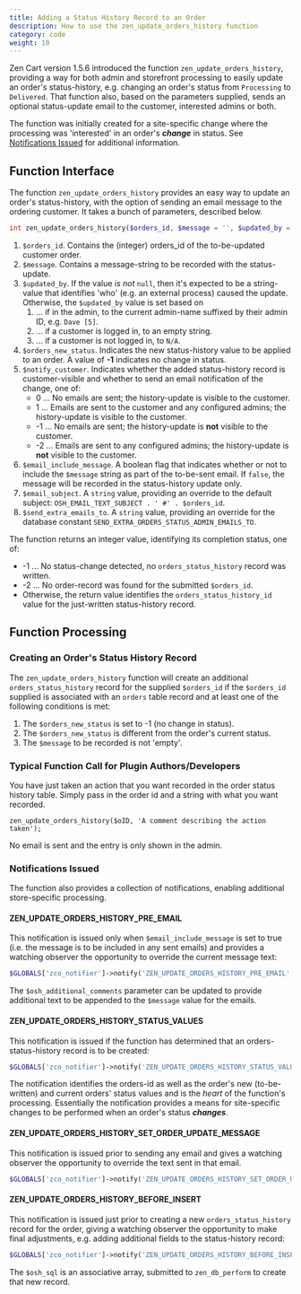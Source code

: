```yaml
---
title: Adding a Status History Record to an Order
description: How to use the zen_update_orders_history function 
category: code
weight: 10
---
```


Zen Cart version 1.5.6 introduced the function `zen_update_orders_history`, providing a way for both admin and storefront processing to easily update an order's status-history, e.g. changing an order's status from `Processing` to `Delivered`.  That function also, based on the parameters supplied, sends an optional status-update email to the customer, interested admins or both.

The function was initially created for a site-specific change where the processing was 'interested' in an order's ***change*** in status.  See [Notifications Issued](#notifications-issued)  for additional information.

## Function Interface

The function `zen_update_orders_history` provides an easy way to update an order's status-history, with the option of sending an email message to the ordering customer.  It takes a bunch of parameters, described below.

```php
int zen_update_orders_history($orders_id, $message = '', $updated_by = null, $orders_new_status = -1, $notify_customer = -1, $email_include_message = true, $email_subject = '', $send_extra_emails_to = '')
```

1. `$orders_id`.  Contains the (integer) orders_id of the to-be-updated customer order.
2. `$message`.  Contains a message-string to be recorded with the status-update.
3. `$updated_by`.  If the value *is not* `null`, then it's expected to be a string-value that identifies 'who' (e.g. an  external process) caused the update.  Otherwise, the `$updated_by` value is set based on 
   1. ... if in the admin, to the current admin-name suffixed by their admin ID, e.g. `Dave [5]`.
   2. ... if a customer is logged in, to an empty string.
   3. ... if a customer is not logged in, to `N/A`.
4. `$orders_new_status`.  Indicates the new status-history value to be applied to an order.  A value of **-1** indicates no change in status.
5. `$notify_customer`. Indicates whether the added status-history record is customer-visible and whether to send an email notification of the change, one of:
   - 0 ... No emails are sent; the history-update is visible to the customer.
   - 1 ... Emails are sent to the customer and any configured admins; the history-update is visible to the customer.
   - -1 ... No emails are sent; the history-update is **not** visible to the customer.
   - -2 ... Emails are sent to any configured admins; the history-update is **not** visible to the customer.
6. `$email_include_message`.  A boolean flag that indicates whether or not to include the `$message` string as part of the to-be-sent email.  If `false`, the message will be recorded in the status-history update only.
7. `$email_subject`.  A `string` value, providing an override to the default subject: `OSH_EMAIL_TEXT_SUBJECT . ' #' . $orders_id`.
8. `$send_extra_emails_to`. A `string` value, providing an override for the database constant `SEND_EXTRA_ORDERS_STATUS_ADMIN_EMAILS_TO`.

The function returns an integer value, identifying its completion status, one of:

- -1 ... No status-change detected, no `orders_status_history` record was written.
- -2 ... No order-record was found for the submitted `$orders_id`. 
- Otherwise, the return value identifies the `orders_status_history_id` value for the just-written status-history record.

## Function Processing

### Creating an Order's Status History Record

The `zen_update_orders_history` function will create an additional `orders_status_history` record for the supplied `$orders_id` if the `$orders_id` supplied is associated with an `orders` table record and at least one of the following conditions is met:

1. The `$orders_new_status` is set to -1 (no change in status).
2. The `$orders_new_status` is different from the order's current status.
3. The `$message` to be recorded is not 'empty'.

### Typical Function Call for Plugin Authors/Developers

You have just taken an action that you want recorded in the order status history table.  Simply pass in the order id and a string with what you want recorded.

```
zen_update_orders_history($oID, 'A comment describing the action taken');
```

No email is sent and the entry is only shown in the admin. 

### Notifications Issued

The function also provides a collection of notifications, enabling additional store-specific processing.

#### ZEN_UPDATE_ORDERS_HISTORY_PRE_EMAIL

This notification is issued only when `$email_include_message` is set to true (i.e. the message is to be included in any sent emails) and provides a watching observer the opportunity to override the current message text:

```php
$GLOBALS['zco_notifier']->notify('ZEN_UPDATE_ORDERS_HISTORY_PRE_EMAIL', array('message' => $message), $osh_additional_comments);
```

The `$osh_additional_comments` parameter can be updated to provide additional text to be appended to the `$message` value for the emails.

#### ZEN_UPDATE_ORDERS_HISTORY_STATUS_VALUES

This notification is issued if the function has determined that an orders-status-history record is to be created:

```php
$GLOBALS['zco_notifier']->notify('ZEN_UPDATE_ORDERS_HISTORY_STATUS_VALUES', array('orders_id' => $orders_id, 'new' => $orders_new_status, 'old' => $orders_current_status));
```

The notification identifies the orders-id as well as the order's new (to-be-written) and current orders' status values and is the _heart_ of the function's processing.  Essentially the notification provides a means for site-specific changes to be performed when an order's status ***changes***.

#### ZEN_UPDATE_ORDERS_HISTORY_SET_ORDER_UPDATE_MESSAGE

This notification is issued prior to sending any email and gives a watching observer the opportunity to override the text sent in that email.

```php
$GLOBALS['zco_notifier']->notify('ZEN_UPDATE_ORDERS_HISTORY_SET_ORDER_UPDATE_MESSAGE', $orders_id, $email_order_message);
```

#### ZEN_UPDATE_ORDERS_HISTORY_BEFORE_INSERT

This notification is issued just prior to creating a new `orders_status_history` record for the order, giving a watching observer the opportunity to make final adjustments, e.g. adding additional fields to the status-history record:

```php
$GLOBALS['zco_notifier']->notify('ZEN_UPDATE_ORDERS_HISTORY_BEFORE_INSERT', array(), $osh_sql);
```

The `$osh_sql` is an associative array, submitted to `zen_db_perform` to create that new record.
